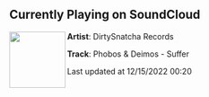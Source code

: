 ## Currently Playing on SoundCloud

[<img align="left" width="100" src="https://i1.sndcdn.com/artworks-itPva8LXhdExsUo4-hRLTGw-t500x500.jpg">](https://soundcloud.com/dirtysnatcharecords/suffer)

**Artist**: DirtySnatcha Records 

**Track**: Phobos & Deimos - Suffer

Last updated at 12/15/2022 00:20
